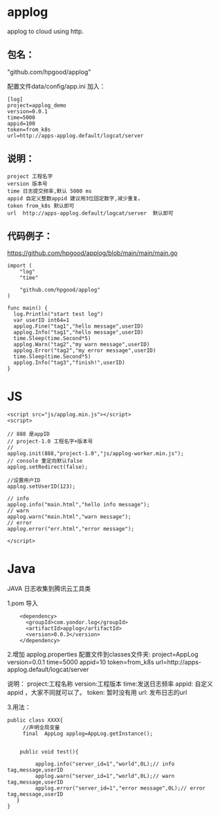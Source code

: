 # applog
applog to cloud using http.

## 包名：
"github.com/hpgood/applog"

配置文件data/config/app.ini
加入：
```
[log]
project=applog_demo
version=0.0.1
time=5000
appid=100
token=from_k8s
url=http://apps-applog.default/logcat/server
```

## 说明：
```
project 工程名字
version 版本号
time 日志提交频率,默认 5000 ms
appid 自定义整数appid 建议用3位固定数字,减少重复。
token from_k8s 默认即可
url  http://apps-applog.default/logcat/server  默认即可
```

## 代码例子：

https://github.com/hpgood/applog/blob/main/main/main.go
```
import (
	"log"
	"time"

	"github.com/hpgood/applog"
)

func main() {
  log.Println("start test log")
  var userID int64=1
  applog.Fine("tag1","hello message",userID)
  applog.Info("tag1","hello message",userID)
  time.Sleep(time.Second*5)
  applog.Warn("tag2","my warn message",userID)
  applog.Error("tag2","my error message",userID)
  time.Sleep(time.Second*5)
  applog.Info("tag3","finish!",userID)
}
```

# JS
```
<script src="js/applog.min.js"></script>
<script>

// 888 是appID
// project-1.0 工程名字+版本号
//
applog.init(888,"project-1.0","js/applog-worker.min.js");
// console 重定向默认false
applog.setRedirect(false);

//设置用户ID
applog.setUserID(123);

// info
applog.info("main.html","hello info message");
// warn
applog.warn("main.html","warn message");
// error
applog.error("err.html","error message");

</script>
```


# Java

JAVA 日志收集到腾讯云工具类

1.pom 导入
```
	<dependency>
	  <groupId>com.yondor.log</groupId>
	  <artifactId>applog</artifactId>
	  <version>0.0.3</version>
	</dependency>
```
2.增加 applog.properties 配置文件到classes文件夹:
project=AppLog
version=0.0.1
time=5000
appid=10
token=from_k8s
url=http\://apps-applog.default/logcat/server

说明：
project:工程名称
version:工程版本
time:发送日志频率
appid: 自定义appid ，大家不同就可以了。
token: 暂时没有用
url: 发布日志的url

3.用法：

```
public class XXXX{
     //声明全局变量
     final  AppLog applog=AppLog.getInstance();


    public void test(){

         applog.info("server_id=1","world",0L);// info tag,message,userID
         applog.warn("server_id=1","world",0L);// warn tag,message,userID
         applog.error("server_id=1","error message",0L);// error tag,message,userID
   }
}


```
